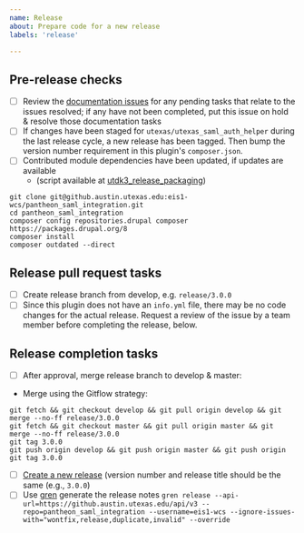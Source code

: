 ```yaml
---
name: Release
about: Prepare code for a new release
labels: 'release'

---
```


## Pre-release checks

- [ ] Review the [documentation issues](https://github.austin.utexas.edu/eis1-wcs/utdk_docs/issues) for any pending tasks that relate to the issues resolved; if any have not been completed, put this issue on hold & resolve those documentation tasks
- [ ] If changes have been staged for `utexas/utexas_saml_auth_helper` during the last release cycle, a new release has been tagged. Then bump the version number requirement in this plugin's `composer.json`.
- [ ] Contributed module dependencies have been updated, if updates are available
    - (script available at [utdk3_release_packaging](https://github.austin.utexas.edu/eis1-wcs/utdk3_release_packaging/blob/main/releases/utdk_contrib_updater.sh))

```
git clone git@github.austin.utexas.edu:eis1-wcs/pantheon_saml_integration.git
cd pantheon_saml_integration
composer config repositories.drupal composer https://packages.drupal.org/8
composer install
composer outdated --direct
```

## Release pull request tasks

- [ ] Create release branch from develop, e.g. `release/3.0.0`
- [ ] Since this plugin does not have an `info.yml` file, there may be no code changes for the actual release. Request a review of the issue by a team member before completing the release, below.

## Release completion tasks

- [ ] After approval, merge release branch to develop & master:
- Merge using the Gitflow strategy:

```
git fetch && git checkout develop && git pull origin develop && git merge --no-ff release/3.0.0
git fetch && git checkout master && git pull origin master && git merge --no-ff release/3.0.0
git tag 3.0.0
git push origin develop && git push origin master && git push origin git tag 3.0.0
```

- [ ] [Create a new release](https://github.austin.utexas.edu/eis1-wcs/pantheon_saml_integration/releases/new) (version number and release title should be the same (e.g., `3.0.0`)
- [ ] Use [gren](https://github.com/github-tools/github-release-notes) generate the release notes `gren release --api-url=https://github.austin.utexas.edu/api/v3 --repo=pantheon_saml_integration --username=eis1-wcs --ignore-issues-with="wontfix,release,duplicate,invalid" --override`
